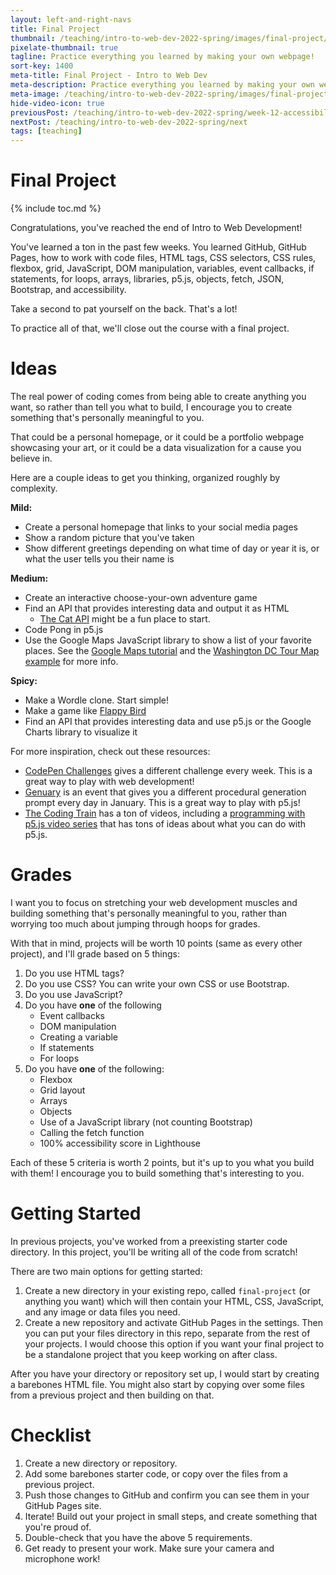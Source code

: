 ```yaml
---
layout: left-and-right-navs
title: Final Project
thumbnail: /teaching/intro-to-web-dev-2022-spring/images/final-project/final-project.png
pixelate-thumbnail: true
tagline: Practice everything you learned by making your own webpage!
sort-key: 1400
meta-title: Final Project - Intro to Web Dev
meta-description: Practice everything you learned by making your own webpage!
meta-image: /teaching/intro-to-web-dev-2022-spring/images/final-project/final-project.png
hide-video-icon: true
previousPost: /teaching/intro-to-web-dev-2022-spring/week-12-accessibility
nextPost: /teaching/intro-to-web-dev-2022-spring/next
tags: [teaching]
---
```


# Final Project

{% include toc.md %}

Congratulations, you've reached the end of Intro to Web Development!

You've learned a ton in the past few weeks. You learned GitHub, GitHub Pages, how to work with code files, HTML tags, CSS selectors, CSS rules, flexbox, grid, JavaScript, DOM manipulation, variables, event callbacks, if statements, for loops, arrays, libraries, p5.js, objects, fetch, JSON, Bootstrap, and accessibility.

Take a second to pat yourself on the back. That's a lot!

To practice all of that, we'll close out the course with a final project.

# Ideas

The real power of coding comes from being able to create anything you want, so rather than tell you what to build, I encourage you to create something that's personally meaningful to you.

That could be a personal homepage, or it could be a portfolio webpage showcasing your art, or it could be a data visualization for a cause you believe in.

Here are a couple ideas to get you thinking, organized roughly by complexity.

**Mild:**

- Create a personal homepage that links to your social media pages
- Show a random picture that you've taken
- Show different greetings depending on what time of day or year it is, or what the user tells you their name is

**Medium:**

- Create an interactive choose-your-own adventure game
- Find an API that provides interesting data and output it as HTML
  - [The Cat API](https://thecatapi.com/) might be a fun place to start.
- Code Pong in p5.js
- Use the Google Maps JavaScript library to show a list of your favorite places. See the [Google Maps tutorial](/tutorials/google-cloud/maps) and the [Washington DC Tour Map example](/examples/javascript/washington-dc-tour) for more info.

**Spicy:**

- Make a Wordle clone. Start simple!
- Make a game like [Flappy Bird](https://en.wikipedia.org/wiki/Flappy_Bird)
- Find an API that provides interesting data and use p5.js or the Google Charts library to visualize it

For more inspiration, check out these resources:

- [CodePen Challenges](https://codepen.io/challenges) gives a different challenge every week. This is a great way to play with web development!
- [Genuary](https://genuary.art/prompts) is an event that gives you a different procedural generation prompt every day in January. This is a great way to play with p5.js!
- [The Coding Train](https://thecodingtrain.com/) has a ton of videos, including a [programming with p5.js video series](https://thecodingtrain.com/beginners/p5js/) that has tons of ideas about what you can do with p5.js.

# Grades

I want you to focus on stretching your web development muscles and building something that's personally meaningful to you, rather than worrying too much about jumping through hoops for grades.

With that in mind, projects will be worth 10 points (same as every other project), and I'll grade based on 5 things:

1. Do you use HTML tags?
2. Do you use CSS? You can write your own CSS or use Bootstrap.
3. Do you use JavaScript?
4. Do you have **one** of the following
   - Event callbacks
   - DOM manipulation
   - Creating a variable
   - If statements
   - For loops
5. Do you have **one** of the following:
   - Flexbox
   - Grid layout
   - Arrays
   - Objects
   - Use of a JavaScript library (not counting Bootstrap)
   - Calling the fetch function
   - 100% accessibility score in Lighthouse


Each of these 5 criteria is worth 2 points, but it's up to you what you build with them! I encourage you to build something that's interesting to you.

# Getting Started

In previous projects, you've worked from a preexisting starter code directory. In this project, you'll be writing all of the code from scratch!

There are two main options for getting started:

1. Create a new directory in your existing repo, called `final-project` (or anything you want) which will then contain your HTML, CSS, JavaScript, and any image or data files you need.
2. Create a new repository and activate GitHub Pages in the settings. Then you can put your files directory in this repo, separate from the rest of your projects. I would choose this option if you want your final project to be a standalone project that you keep working on after class.

After you have your directory or repository set up, I would start by creating a barebones HTML file. You might also start by copying over some files from a previous project and then building on that.

# Checklist

1. Create a new directory or repository.
2. Add some barebones starter code, or copy over the files from a previous project.
3. Push those changes to GitHub and confirm you can see them in your GitHub Pages site.
4. Iterate! Build out your project in small steps, and create something that you're proud of.
5. Double-check that you have the above 5 requirements.
6. Get ready to present your work. Make sure your camera and microphone work!
